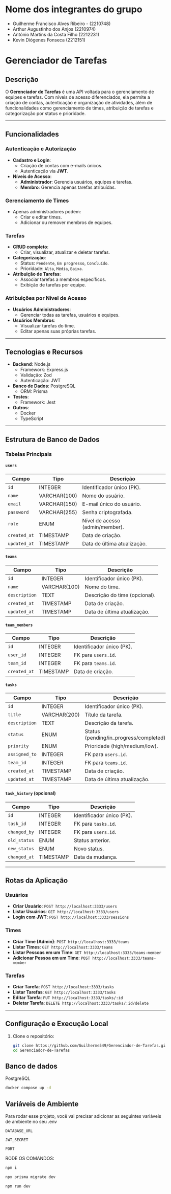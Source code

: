 # Nome dos integrantes do grupo
- Guilherme Francisco Alves Ribeiro - (2210748)
- Arthur Augustinho dos Anjos (2210974)
- Antônio Martins da Costa Filho (2212231)
- Kevin Diógenes Fonseca (2212151)

# Gerenciador de Tarefas

## Descrição

O **Gerenciador de Tarefas** é uma API voltada para o gerenciamento de equipes e tarefas. Com níveis de acesso diferenciados, ela permite a criação de contas, autenticação e organização de atividades, além de funcionalidades como gerenciamento de times, atribuição de tarefas e categorização por status e prioridade.

---

## Funcionalidades

### Autenticação e Autorização
- **Cadastro e Login**:
  - Criação de contas com e-mails únicos.
  - Autenticação via **JWT**.
- **Níveis de Acesso**:
  - **Administrador**: Gerencia usuários, equipes e tarefas.
  - **Membro**: Gerencia apenas tarefas atribuídas.

### Gerenciamento de Times
- Apenas administradores podem:
  - Criar e editar times.
  - Adicionar ou remover membros de equipes.

### Tarefas
- **CRUD completo**:
  - Criar, visualizar, atualizar e deletar tarefas.
- **Categorização**:
  - Status: `Pendente`, `Em progresso`, `Concluído`.
  - Prioridade: `Alta`, `Média`, `Baixa`.
- **Atribuição de Tarefas**:
  - Associar tarefas a membros específicos.
  - Exibição de tarefas por equipe.

### Atribuições por Nível de Acesso
- **Usuários Administradores**:
  - Gerenciar todas as tarefas, usuários e equipes.
- **Usuários Membros**:
  - Visualizar tarefas do time.
  - Editar apenas suas próprias tarefas.

---

## Tecnologias e Recursos

- **Backend**: Node.js
  - Framework: Express.js
  - Validação: Zod
  - Autenticação: JWT
- **Banco de Dados**: PostgreSQL
  - ORM: Prisma
- **Testes**:
  - Framework: Jest
- **Outros**:
  - Docker
  - TypeScript

---

## Estrutura de Banco de Dados

### Tabelas Principais

#### `users`
| Campo       | Tipo          | Descrição                        |
|-------------|---------------|----------------------------------|
| `id`        | INTEGER       | Identificador único (PK).        |
| `name`      | VARCHAR(100)  | Nome do usuário.                 |
| `email`     | VARCHAR(150)  | E-mail único do usuário.         |
| `password`  | VARCHAR(255)  | Senha criptografada.             |
| `role`      | ENUM          | Nível de acesso (admin/member).  |
| `created_at`| TIMESTAMP     | Data de criação.                 |
| `updated_at`| TIMESTAMP     | Data de última atualização.      |

#### `teams`
| Campo       | Tipo          | Descrição                        |
|-------------|---------------|----------------------------------|
| `id`        | INTEGER       | Identificador único (PK).        |
| `name`      | VARCHAR(100)  | Nome do time.                    |
| `description`| TEXT         | Descrição do time (opcional).    |
| `created_at`| TIMESTAMP     | Data de criação.                 |
| `updated_at`| TIMESTAMP     | Data de última atualização.      |

#### `team_members`
| Campo       | Tipo          | Descrição                        |
|-------------|---------------|----------------------------------|
| `id`        | INTEGER       | Identificador único (PK).        |
| `user_id`   | INTEGER       | FK para `users.id`.              |
| `team_id`   | INTEGER       | FK para `teams.id`.              |
| `created_at`| TIMESTAMP     | Data de criação.                 |

#### `tasks`
| Campo       | Tipo          | Descrição                        |
|-------------|---------------|----------------------------------|
| `id`        | INTEGER       | Identificador único (PK).        |
| `title`     | VARCHAR(200)  | Título da tarefa.                |
| `description`| TEXT         | Descrição da tarefa.             |
| `status`    | ENUM          | Status (pending/in_progress/completed). |
| `priority`  | ENUM          | Prioridade (high/medium/low).    |
| `assigned_to`| INTEGER      | FK para `users.id`.              |
| `team_id`   | INTEGER       | FK para `teams.id`.              |
| `created_at`| TIMESTAMP     | Data de criação.                 |
| `updated_at`| TIMESTAMP     | Data de última atualização.      |

#### `task_history` (opcional)
| Campo       | Tipo          | Descrição                        |
|-------------|---------------|----------------------------------|
| `id`        | INTEGER       | Identificador único (PK).        |
| `task_id`   | INTEGER       | FK para `tasks.id`.              |
| `changed_by`| INTEGER       | FK para `users.id`.              |
| `old_status`| ENUM          | Status anterior.                 |
| `new_status`| ENUM          | Novo status.                     |
| `changed_at`| TIMESTAMP     | Data da mudança.                 |

---

## Rotas da Aplicação

### Usuários
- **Criar Usuário**: `POST http://localhost:3333/users`
- **Listar Usuários**: `GET http://localhost:3333/users`
- **Login com JWT**: `POST http://localhost:3333/sessions`

### Times
- **Criar Time (Admin)**: `POST http://localhost:3333/teams`
- **Listar Times**: `GET http://localhost:3333/teams`
- **Listar Pessoas em um Time**: `GET http://localhost:3333/teams-member`
- **Adicionar Pessoa em um Time**: `POST http://localhost:3333/teams-member`

### Tarefas
- **Criar Tarefa**: `POST http://localhost:3333/tasks`
- **Listar Tarefas**: `GET http://localhost:3333/tasks`
- **Editar Tarefa**: `PUT http://localhost:3333/tasks/:id`
- **Deletar Tarefa**: `DELETE http://localhost:3333/tasks/:id/delete`

---

## Configuração e Execução Local

1. Clone o repositório:
   ```bash
   git clone https://github.com/Guilherme549/Gerenciador-de-Tarefas.git
   cd Gerenciador-de-Tarefas

## Banco de dados
   PostgreSQL
   
   ```bash
docker compose up -d 
```
## Variáveis de Ambiente

Para rodar esse projeto, você vai precisar adicionar as seguintes variáveis de ambiente no seu .env

`DATABASE_URL`

`JWT_SECRET`

`PORT`

RODE OS COMANDOS:

```bash
npm i

npx prisma migrate dev

npm run dev
```


